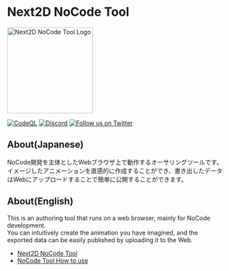 Next2D NoCode Tool
=============
<img src="https://next2d.app/assets/img/tool/logo.svg" width="200" height="200" alt="Next2D NoCode Tool Logo">

[![CodeQL](https://github.com/Next2D/tool.next2d.app/actions/workflows/codeql-analysis.yml/badge.svg)](https://github.com/Next2D/tool.next2d.app/actions/workflows/codeql-analysis.yml)
[![Discord](https://img.shields.io/discord/812136803506716713?label=Discord&logo=discord)](https://discord.gg/6c9rv5Uns5)
[![Follow us on Twitter](https://img.shields.io/twitter/follow/Next2D?label=Follow&style=social)](https://twitter.com/intent/user?screen_name=Next2D)

## About(Japanese)
NoCode開発を主体としたWebブラウザ上で動作するオーサリングツールです。\
イメージしたアニメーションを直感的に作成することができ、書き出したデータはWebにアップロードすることで簡単に公開することができます。

## About(English)
This is an authoring tool that runs on a web browser, mainly for NoCode development.\
You can intuitively create the animation you have imagined, and the exported data can be easily published by uploading it to the Web.

- [Next2D NoCode Tool](https://tool.next2d.app)
- [NoCode Tool How to use](https://next2d.app/usage)